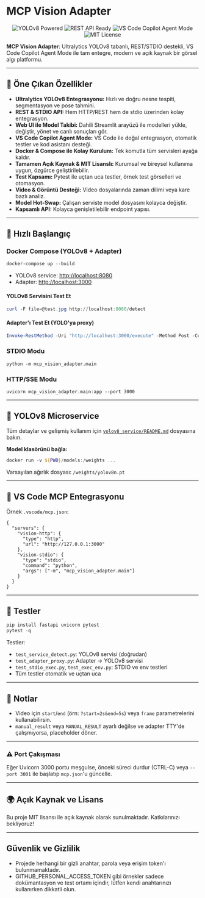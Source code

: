 
# MCP Vision Adapter

<p align="center">
  <img src="https://img.shields.io/badge/YOLOv8-Powered-blue" alt="YOLOv8 Powered"/>
  <img src="https://img.shields.io/badge/REST%20API-Ready-green" alt="REST API Ready"/>
  <img src="https://img.shields.io/badge/VS%20Code%20Copilot-Agent%20Mode-orange" alt="VS Code Copilot Agent Mode"/>
  <img src="https://img.shields.io/badge/License-MIT-yellow" alt="MIT License"/>
</p>

**MCP Vision Adapter**: Ultralytics YOLOv8 tabanlı, REST/STDIO destekli, VS Code Copilot Agent Mode ile tam entegre, modern ve açık kaynak bir görsel algı platformu.

---

## 🚀 Öne Çıkan Özellikler

- **Ultralytics YOLOv8 Entegrasyonu:** Hızlı ve doğru nesne tespiti, segmentasyon ve pose tahmini.
- **REST & STDIO API:** Hem HTTP/REST hem de stdio üzerinden kolay entegrasyon.
- **Web UI ile Model Takibi:** Dahili Streamlit arayüzü ile modelleri yükle, değiştir, yönet ve canlı sonuçları gör.
- **VS Code Copilot Agent Mode:** VS Code ile doğal entegrasyon, otomatik testler ve kod asistanı desteği.
- **Docker & Compose ile Kolay Kurulum:** Tek komutla tüm servisleri ayağa kaldır.
- **Tamamen Açık Kaynak & MIT Lisanslı:** Kurumsal ve bireysel kullanıma uygun, özgürce geliştirilebilir.
- **Test Kapsamı:** Pytest ile uçtan uca testler, örnek test görselleri ve otomasyon.
- **Video & Görüntü Desteği:** Video dosyalarında zaman dilimi veya kare bazlı analiz.
- **Model Hot-Swap:** Çalışan serviste model dosyasını kolayca değiştir.
- **Kapsamlı API:** Kolayca genişletilebilir endpoint yapısı.

---



## 🚦 Hızlı Başlangıç


### Docker Compose (YOLOv8 + Adapter)
```powershell
docker-compose up --build
```

- YOLOv8 service: [http://localhost:8080](http://localhost:8080)
- Adapter: [http://localhost:3000](http://localhost:3000)

#### YOLOv8 Servisini Test Et
```powershell
curl -F file=@test.jpg http://localhost:8080/detect
```

#### Adapter'ı Test Et (YOLO'ya proxy)
```powershell
Invoke-RestMethod -Uri "http://localhost:3000/execute" -Method Post -ContentType "application/json" -Body '{"tool":"detect_objects","input":{"image_path":"test.jpg"}}'
```

### STDIO Modu
```
python -m mcp_vision_adapter.main
```

### HTTP/SSE Modu
```
uvicorn mcp_vision_adapter.main:app --port 3000
```

---


## 🦾 YOLOv8 Microservice

Tüm detaylar ve gelişmiş kullanım için [`yolov8_service/README.md`](yolov8_service/README.md) dosyasına bakın.

**Model klasörünü bağla:**
```powershell
docker run -v ${PWD}/models:/weights ...
```
Varsayılan ağırlık dosyası: `/weights/yolov8n.pt`

---


## 🧩 VS Code MCP Entegrasyonu

Örnek `.vscode/mcp.json`:
```jsonc
{
  "servers": {
    "vision-http": {
      "type": "http",
      "url": "http://127.0.0.1:3000"
    },
    "vision-stdio": {
      "type": "stdio",
      "command": "python",
      "args": ["-m", "mcp_vision_adapter.main"]
    }
  }
}
```

---


## 🧪 Testler

```powershell
pip install fastapi uvicorn pytest
pytest -q
```

Testler:
- `test_service_detect.py`: YOLOv8 servisi (doğrudan)
- `test_adapter_proxy.py`: Adapter → YOLOv8 servisi
- `test_stdio_exec.py`, `test_exec_env.py`: STDIO ve env testleri
- Tüm testler otomatik ve uçtan uca

---


## 📝 Notlar

- Video için `start`/`end` (örn: `?start=2s&end=5s`) veya `frame` parametrelerini kullanabilirsin.
- `manual_result` veya `MANUAL_RESULT` ayarlı değilse ve adapter TTY'de çalışmıyorsa, placeholder döner.

---


### ⚠️ Port Çakışması

Eğer Uvicorn 3000 portu meşgulse, önceki süreci durdur (CTRL-C) veya `--port 3001` ile başlatıp `mcp.json`'u güncelle.

---

## 🌍 Açık Kaynak ve Lisans

Bu proje MIT lisansı ile açık kaynak olarak sunulmaktadır. Katkılarınızı bekliyoruz!

---

## Güvenlik ve Gizlilik

- Projede herhangi bir gizli anahtar, parola veya erişim token'ı bulunmamaktadır.
- GITHUB_PERSONAL_ACCESS_TOKEN gibi örnekler sadece dokümantasyon ve test ortamı içindir, lütfen kendi anahtarınızı kullanırken dikkatli olun.
